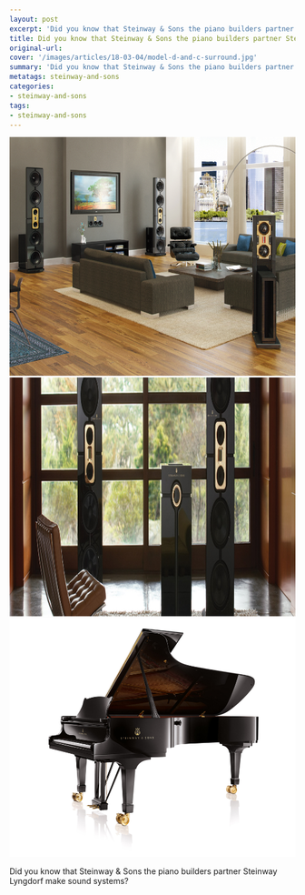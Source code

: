 ```yaml
---
layout: post
excerpt: 'Did you know that Steinway & Sons the piano builders partner Steinway Lyngdorf make sound systems? '
title: Did you know that Steinway & Sons the piano builders partner Steinway Lyngdorf make sound systems? 
original-url:
cover: '/images/articles/18-03-04/model-d-and-c-surround.jpg'
summary: 'Did you know that Steinway & Sons the piano builders partner Steinway Lyngdorf make sound systems? '
metatags: steinway-and-sons
categories:
- steinway-and-sons
tags:
- steinway-and-sons
---
```

<div class="post-body entry-content" id="post-body-4174872115541856377" itemprop="description articleBody">
	<div style="text-align: left;">
    <img alt="" width="630" height="420" src="/images/articles/18-03-04/model-d-and-c-surround.jpg">
    <img alt="" width="630" height="420" src="/images/articles/18-03-04/Steinway-and-sons-sound-system.png">
    <img alt="" width="630" height="420" src="/images/articles/18-03-04/steinway-piano.jpg">
		<p>Did you know that Steinway & Sons the piano builders partner Steinway Lyngdorf make sound systems?</p>
	</div>